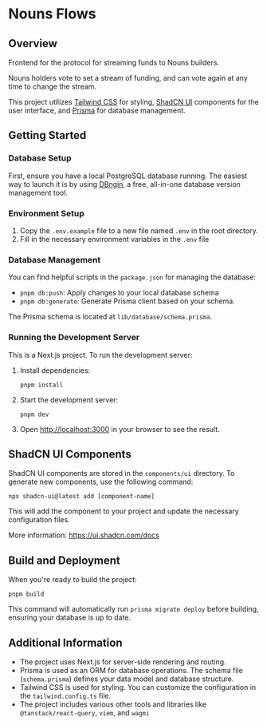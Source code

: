 # Nouns Flows

## Overview

Frontend for the protocol for streaming funds to Nouns builders.

Nouns holders vote to set a stream of funding, and can vote again at any time to change the stream.

This project utilizes [Tailwind CSS](https://tailwindcss.com/) for styling, [ShadCN UI](https://ui.shadcn.com/) components for the user interface, and [Prisma](https://www.prisma.io/) for database management.

## Getting Started

### Database Setup

First, ensure you have a local PostgreSQL database running. The easiest way to launch it is by using [DBngin](https://dbngin.com/), a free, all-in-one database version management tool.

### Environment Setup

1. Copy the `.env.example` file to a new file named `.env` in the root directory.
2. Fill in the necessary environment variables in the `.env` file

### Database Management

You can find helpful scripts in the `package.json` for managing the database:

- `pnpm db:push`: Apply changes to your local database schema
- `pnpm db:generate`: Generate Prisma client based on your schema.

The Prisma schema is located at `lib/database/schema.prisma`.

### Running the Development Server

This is a Next.js project. To run the development server:

1. Install dependencies:

   ```
   pnpm install
   ```

2. Start the development server:

   ```
   pnpm dev
   ```

3. Open [http://localhost:3000](http://localhost:3000) in your browser to see the result.

## ShadCN UI Components

ShadCN UI components are stored in the `components/ui` directory. To generate new components, use the following command:

```
npx shadcn-ui@latest add [component-name]
```

This will add the component to your project and update the necessary configuration files.

More information: https://ui.shadcn.com/docs

## Build and Deployment

When you're ready to build the project:

```
pnpm build
```

This command will automatically run `prisma migrate deploy` before building, ensuring your database is up to date.

## Additional Information

- The project uses Next.js for server-side rendering and routing.
- Prisma is used as an ORM for database operations. The schema file (`schema.prisma`) defines your data model and database structure.
- Tailwind CSS is used for styling. You can customize the configuration in the `tailwind.config.ts` file.
- The project includes various other tools and libraries like `@tanstack/react-query`, `viem`, and `wagmi`
